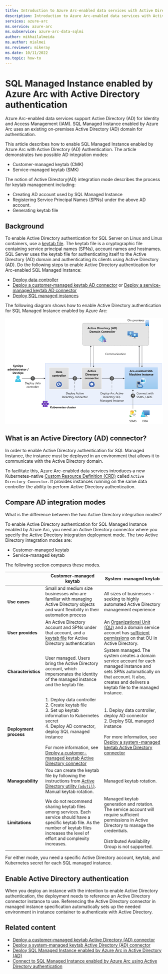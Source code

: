 ```yaml
---
title: Introduction to Azure Arc-enabled data services with Active Directory authentication
description: Introduction to Azure Arc-enabled data services with Active Directory authentication
services: azure-arc
ms.service: azure-arc
ms.subservice: azure-arc-data-sqlmi
author: mikhailalmeida
ms.author: mialmei
ms.reviewer: mikeray
ms.date: 10/11/2022
ms.topic: how-to
---
```


# SQL Managed Instance enabled by Azure Arc with Active Directory authentication 

Azure Arc-enabled data services support Active Directory (AD) for Identity and Access Management (IAM). SQL Managed Instance enabled by Azure Arc uses an existing on-premises Active Directory (AD) domain for authentication. 

This article describes how to enable SQL Managed Instance enabled by Azure Arc with Active Directory (AD) Authentication. The article demonstrates two possible AD integration modes: 
-  Customer-managed keytab (CMK) 
-  Service-managed keytab (SMK)  

The notion of Active Directory(AD) integration mode describes the process for keytab management including: 
- Creating AD account used by SQL Managed Instance
- Registering Service Principal Names (SPNs) under the above AD account.
- Generating keytab file 

## Background
To enable Active Directory authentication for SQL Server on Linux and Linux containers, use a [keytab file](/sql/linux/sql-server-linux-ad-auth-understanding#what-is-a-keytab-file). The keytab file is a cryptographic file containing service principal names (SPNs), account names and hostnames. SQL Server uses the keytab file for authenticating itself to the Active Directory (AD) domain and authenticating its clients using Active Directory (AD). Do the following steps to enable Active Directory authentication for Arc-enabled SQL Managed Instance: 

- [Deploy data controller](create-data-controller-indirect-cli.md) 
- [Deploy a customer-managed keytab AD connector](deploy-customer-managed-keytab-active-directory-connector.md) or [Deploy a service-managed keytab AD connector](deploy-system-managed-keytab-active-directory-connector.md)
- [Deploy SQL managed instances](deploy-active-directory-sql-managed-instance.md)

The following diagram shows how to enable Active Directory authentication for SQL Managed Instance enabled by Azure Arc:

![Actice Directory Deployment User journey](media/active-directory-deployment/active-directory-user-journey.png)


## What is an Active Directory (AD) connector?

In order to enable Active Directory authentication for SQL Managed Instance, the instance must be deployed in an environment that allows it to communicate with the Active Directory domain. 

To facilitate this, Azure Arc-enabled data services introduces a new Kubernetes-native [Custom Resource Definition (CRD)](https://kubernetes.io/docs/concepts/extend-kubernetes/api-extension/custom-resources/) called `Active Directory Connector`. It provides instances running on the same data controller the ability to perform Active Directory authentication.

## Compare AD integration modes

What is the difference between the two Active Directory integration modes?

To enable Active Directory authentication for SQL Managed Instance enabled by Azure Arc, you need an Active Directory connector where you specify the Active Directory integration deployment mode. The two Active Directory integration modes are:

- Customer-managed keytab
- Service-managed keytab 

The following section compares these modes.

|                  |Customer-managed keytab​|System-managed keytab|
|------------------|---------|--------|
|**Use cases**|Small and medium size businesses who are familiar with managing Active Directory objects and want flexibility in their automation process |All sizes of businesses - seeking to highly automated Active Directory management experience|
|**User provides**|An Active Directory account and SPNs under that account, and a [keytab file](/sql/linux/sql-server-linux-ad-auth-understanding#what-is-a-keytab-file) for Active Directory authentication |An [Organizational Unit (OU)](../../active-directory-domain-services/create-ou.md) and a domain service account has [sufficient permissions](deploy-system-managed-keytab-active-directory-connector.md?#prerequisites) on that OU in Active Directory.|
|**Characteristics**|User managed. Users bring the Active Directory account, which impersonates the identity of the managed instance and the keytab file. |System managed. The system creates a domain service account for each managed instance and sets SPNs automatically on that account. It also, creates and delivers a keytab file to the managed instance. |
|**Deployment process**| 1. Deploy data controller <br/> 2. Create keytab file <br/>3. Set up keytab information to Kubernetes secret<br/> 4. Deploy AD connector, deploy SQL managed instance<br/><br/>For more information, see [Deploy a customer-managed keytab Active Directory connector](deploy-customer-managed-keytab-active-directory-connector.md)  | 1. Deploy data controller, deploy AD connector<br/>2. Deploy SQL managed instance<br/><br/>For more information, see [Deploy a system-managed keytab Active Directory connector](deploy-system-managed-keytab-active-directory-connector.md) |
|**Manageability**|You can create the keytab file by following the instructions from [Active Directory utility (`adutil`)](/sql/linux/sql-server-linux-ad-auth-adutil-introduction). Manual keytab rotation. |Managed keytab rotation.|
|**Limitations**|We do not recommend sharing keytab files among services. Each service should have a specific keytab file. As the number of keytab files increases the level of effort and complexity increases. |Managed keytab generation and rotation. The service account will require sufficient permissions in Active Directory to manage the credentials. <br/> <br/> Distributed Availability Group is not supported.|

For either mode, you need a specific Active Directory account, keytab, and Kubernetes secret for each SQL managed instance.

## Enable Active Directory authentication 

When you deploy an instance with the intention to enable Active Directory authentication, the deployment needs to reference an Active Directory connector instance to use. Referencing the Active Directory connector in managed instance specification automatically sets up the needed environment in instance container to authenticate with Active Directory.

## Related content

* [Deploy a customer-managed keytab Active Directory (AD) connector](deploy-customer-managed-keytab-active-directory-connector.md)
* [Deploy a system-managed keytab Active Directory (AD) connector](deploy-system-managed-keytab-active-directory-connector.md)
* [Deploy SQL Managed Instance enabled by Azure Arc in Active Directory (AD)](deploy-active-directory-sql-managed-instance.md)
* [Connect to SQL Managed Instance enabled by Azure Arc using Active Directory authentication](connect-active-directory-sql-managed-instance.md)
